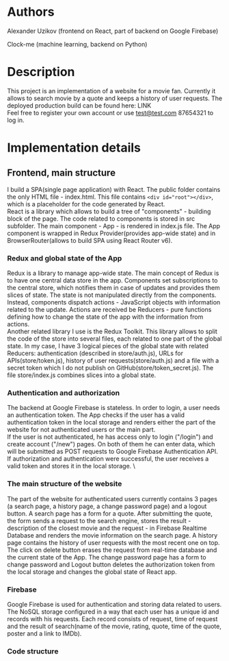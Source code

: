 # Authors

Alexander Uzikov (frontend on React, part of backend on Google Firebase)

Clock-me (machine learning, backend on Python)

# Description

This project is an implementation of a website for a movie fan. Currently it allows to search movie by a quote and keeps a history of user requests.
The deployed production build can be found here: LINK \
Feel free to register your own account or use test@test.com 87654321 to log in.

# Implementation details

## Frontend, main structure

I build a SPA(single page application) with React. The public folder contains the only HTML file - index.html. This file contains `<div id="root"></div>`, which is a placeholder for the code generated by React.\
React is a library which allows to build a tree of "components" - building block of the page. The code related to components is stored in src subfolder. The main component - App - is rendered in index.js file. The App component is wrapped in Redux Provider(provides app-wide state) and in BrowserRouter(allows to build SPA using React Router v6).

### Redux and global state of the App

Redux is a library to manage app-wide state. The main concept of Redux is to have one central data store in the app. Components set subscriptions to the central store, which notifies them in case of updates and provides them slices of state. The state is not manipulated directly from the components. Instead, components dispatch actions - JavaScript objects with information related to the update. Actions are received be Reducers - pure functions defining how to change the state of the app with the information from actions.\
Another related library I use is the Redux Toolkit. This library allows to split the code of the store into several files, each related to one part of the global state. In my case, I have 3 logical pieces of the global state with related Reducers: authentication (described in store/auth.js), URLs for APIs(store/token.js), history of user requests(store/auth.js) and a file with a secret token which I do not publish on GitHub(store/token_secret.js). The file store/index.js combines slices into a global state.

### Authentication and authorization

The backend at Google Firebase is stateless. In order to login, a user needs an authentication token. The App checks if the user has a valid authentication token in the local storage and renders either the part of the website for not authenticated users or the main part. \
If the user is not authenticated, he has access only to login ("/login") and create account ("/new") pages. On both of them he can enter data, which will be submitted as POST requests to Google Firebase Authentication API. If authorization and authentication were successful, the user receives a valid token and stores it in the local storage. \

### The main structure of the website

The part of the website for authenticated users currently contains 3 pages (a search page, a history page, a change password page) and a logout button. A search page has a form for a quote. After submitting the quote, the form sends a request to the search engine, stores the result - description of the closest movie and the request - in Firebase Realtime Database and renders the movie information on the search page. A history page contains the history of user requests with the most recent one on top. The click on delete button erases the request from real-time database and the current state of the App. The change password page has a form to change password and Logout button deletes the authorization token from the local storage and changes the global state of React app.

### Firebase

Google Firebase is used for authentication and storing data related to users. The NoSQL storage configured in a way that each user has a unique id and records with his requests. Each record consists of request, time of request and the result of search(name of the movie, rating, quote, time of the quote, poster and a link to IMDb).

### Code structure
